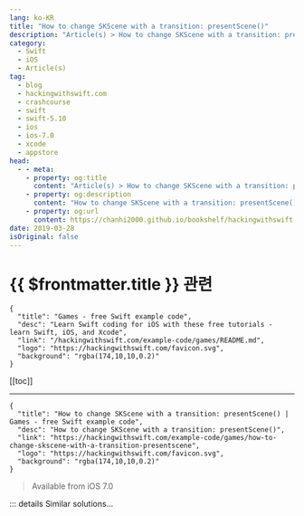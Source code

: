 ```yaml
---
lang: ko-KR
title: "How to change SKScene with a transition: presentScene()"
description: "Article(s) > How to change SKScene with a transition: presentScene()"
category:
  - Swift
  - iOS
  - Article(s)
tag: 
  - blog
  - hackingwithswift.com
  - crashcourse
  - swift
  - swift-5.10
  - ios
  - ios-7.0
  - xcode
  - appstore
head:
  - - meta:
    - property: og:title
      content: "Article(s) > How to change SKScene with a transition: presentScene()"
    - property: og:description
      content: "How to change SKScene with a transition: presentScene()"
    - property: og:url
      content: https://chanhi2000.github.io/bookshelf/hackingwithswift.com/example-code/games/how-to-change-skscene-with-a-transition-presentscene.html
date: 2019-03-28
isOriginal: false
---
```


# {{ $frontmatter.title }} 관련

```component VPCard
{
  "title": "Games - free Swift example code",
  "desc": "Learn Swift coding for iOS with these free tutorials - learn Swift, iOS, and Xcode",
  "link": "/hackingwithswift.com/example-code/games/README.md",
  "logo": "https://hackingwithswift.com/favicon.svg",
  "background": "rgba(174,10,10,0.2)"
}
```

[[toc]]

---

```component VPCard
{
  "title": "How to change SKScene with a transition: presentScene() | Games - free Swift example code",
  "desc": "How to change SKScene with a transition: presentScene()",
  "link": "https://hackingwithswift.com/example-code/games/how-to-change-skscene-with-a-transition-presentscene",
  "logo": "https://hackingwithswift.com/favicon.svg",
  "background": "rgba(174,10,10,0.2)"
}
```

> Available from iOS 7.0

<!-- TODO: 작성 -->

<!-- 
You can change between SpriteKit scenes by calling the `presentScene()` method on your `SKView`. This can be called either just with a new scene, or with a new scene and a transition animation to use, depending on the effect you want. Here's an example with a transition:

```swift
let scene = NewGameScene(fileNamed: "NewGameScene")!
let transition = SKTransition.moveIn(with: .right, duration: 1)
self.view?.presentScene(scene, transition: transition)
```

There are several beautiful transition types you can try, with the `SKTransition.doorway(withDuration: 1)` transition looking particularly neat.

-->

::: details Similar solutions…

<!--
/quick-start/swiftui/how-to-create-a-custom-transition">How to create a custom transition 
/quick-start/swiftui/how-to-add-and-remove-views-with-a-transition">How to add and remove views with a transition 
/example-code/uikit/how-to-flip-a-uiview-with-a-3d-effect-transitionwith">How to flip a UIView with a 3D effect: transition(with:) 
/quick-start/swiftui/how-to-make-views-scroll-with-a-custom-transition">How to make views scroll with a custom transition 
/quick-start/swiftui/how-to-find-which-data-change-is-causing-a-swiftui-view-to-update">How to find which data change is causing a SwiftUI view to update</a>
-->

